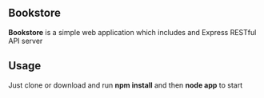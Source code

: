 ## Bookstore ##

**Bookstore** is a simple web application which includes and Express RESTful API server

## Usage ##
Just clone or download and run **npm install** and then **node app** to start
